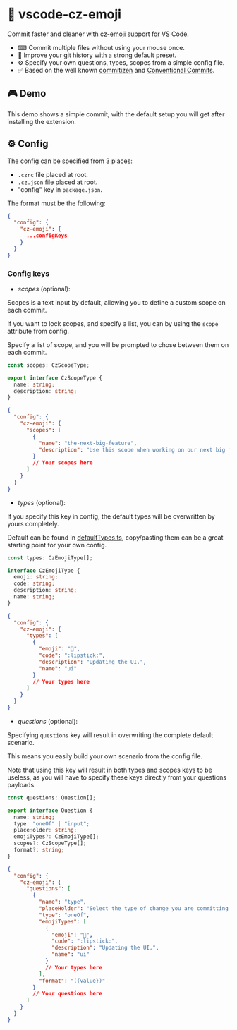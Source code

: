 # 💄 vscode-cz-emoji

Commit faster and cleaner with [cz-emoji](https://github.com/ngryman/cz-emoji) support for VS Code.

- ⌨ Commit multiple files without using your mouse once.
- 💄 Improve your git history with a strong default preset.
- ⚙ Specify your own questions, types, scopes from a simple config file.
- ✅ Based on the well known [commitizen](https://github.com/commitizen/cz-cli) and [Conventional Commits](https://www.conventionalcommits.org/).

## 🎮 Demo

This demo shows a simple commit, with the default setup you will get after installing the extension.

## ⚙️ Config

The config can be specified from 3 places:

- `.czrc` file placed at root.
- `.cz.json` file placed at root.
- "config" key in `package.json`.

The format must be the following:

```json
{
  "config": {
    "cz-emoji": {
      ...configKeys
    }
  }
}
```

### Config keys

- _scopes_ (optional):

Scopes is a text input by default, allowing you to define a custom scope on each commit.

If you want to lock scopes, and specify a list, you can by using the `scope` attribute from config.

Specify a list of scope, and you will be prompted to chose between them on each commit.

```typescript
const scopes: CzScopeType;

export interface CzScopeType {
  name: string;
  description: string;
}
```

```json
{
  "config": {
    "cz-emoji": {
      "scopes": [
        {
          "name": "the-next-big-feature",
          "description": "Use this scope when working on our next big feature"
        }
        // Your scopes here
      ]
    }
  }
}
```

- _types_ (optional):

If you specify this key in config, the default types will be overwritten by yours completely.

Default can be found in [defaultTypes.ts](/blob/main/src/helpers/defaultTypes.ts), copy/pasting them can be a great starting point for your own config.

```typescript
const types: CzEmojiType[];

interface CzEmojiType {
  emoji: string;
  code: string;
  description: string;
  name: string;
}
```

```json
{
  "config": {
    "cz-emoji": {
      "types": [
        {
          "emoji": "💄",
          "code": ":lipstick:",
          "description": "Updating the UI.",
          "name": "ui"
        }
        // Your types here
      ]
    }
  }
}
```

- _questions_ (optional):

Specifying `questions` key will result in overwriting the complete default scenario.

This means you easily build your own scenario from the config file.

Note that using this key will result in both types and scopes keys to be useless, as you will have to specify these keys directly from your questions payloads.

```typescript
const questions: Question[];

export interface Question {
  name: string;
  type: "oneOf" | "input";
  placeHolder: string;
  emojiTypes?: CzEmojiType[];
  scopes?: CzScopeType[];
  format?: string;
}
```

```json
{
  "config": {
    "cz-emoji": {
      "questions": [
        {
          "name": "type",
          "placeHolder": "Select the type of change you are committing (type)",
          "type": "oneOf",
          "emojiTypes": [
            {
              "emoji": "💄",
              "code": ":lipstick:",
              "description": "Updating the UI.",
              "name": "ui"
            }
            // Your types here
          ],
          "format": "({value})"
        }
        // Your questions here
      ]
    }
  }
}
```
